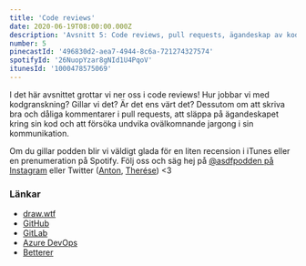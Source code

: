 ```yaml
---
title: 'Code reviews'
date: 2020-06-19T08:00:00.000Z
description: 'Avsnitt 5: Code reviews, pull requests, ägandeskap av kod och ovälkommnande jargong.'
number: 5
pinecastId: '496830d2-aea7-4944-8c6a-721274327574'
spotifyId: '26NuopYzar8gNId1U4PqoV'
itunesId: '1000478575069'
---
```


I det här avsnittet grottar vi ner oss i code reviews! Hur jobbar vi med kodgranskning? Gillar vi det? Är det ens värt det? Dessutom om att skriva bra och dåliga kommentarer i pull requests, att släppa på ägandeskapet kring sin kod och att försöka undvika ovälkomnande jargong i sin kommunikation.

Om du gillar podden blir vi väldigt glada för en liten recension i iTunes eller en prenumeration på Spotify. Följ oss och säg hej på [@asdfpodden på Instagram](https://www.instagram.com/asdfpodden/) eller Twitter ([Anton](https://twitter.com/Awnton), [Therése](https://twitter.com/tkomstadius)) &lt;3

### Länkar

- [draw.wtf](https://draw.wtf)
- [GitHub](https://github.com)
- [GitLab](https://gitlab.com)
- [Azure DevOps](http://dev.azure.com)
- [Betterer](https://github.com/phenomnomnominal/betterer)
